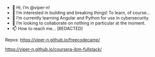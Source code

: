 - 👋 Hi, I’m @viper-n!
- 👀 I’m interested in building and breaking things! To learn, of course...
- 🌱 I’m currently learning Angular and Python for use in cybersecurity.
- 💞️ I’m looking to collaborate on nothing in particular at the moment.
- 📫 How to reach me... [REDACTED]

Repos:
https://viper-n.github.io/freecodecamp/

https://viper-n.github.io/coursera-ibm-fullstack/
